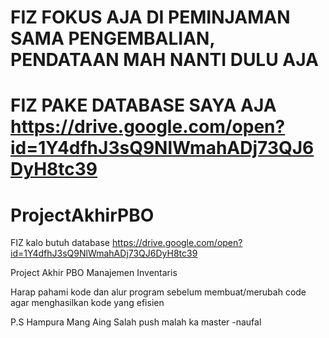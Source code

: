 
# FIZ FOKUS AJA DI PEMINJAMAN SAMA PENGEMBALIAN, PENDATAAN MAH NANTI DULU AJA
# FIZ PAKE DATABASE SAYA AJA https://drive.google.com/open?id=1Y4dfhJ3sQ9NlWmahADj73QJ6DyH8tc39
# ProjectAkhirPBO

FIZ kalo butuh database 
https://drive.google.com/open?id=1Y4dfhJ3sQ9NlWmahADj73QJ6DyH8tc39


Project Akhir PBO Manajemen Inventaris

Harap pahami kode dan alur program sebelum membuat/merubah code agar menghasilkan kode yang efisien

P.S Hampura Mang Aing Salah push malah ka master -naufal


